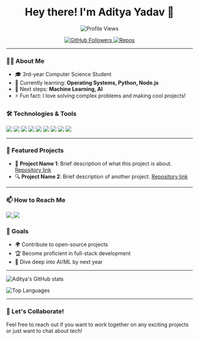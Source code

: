<!--- 👋 Hi, I’m @Adityadav04
- 👀 I’m interested in Full-stack Web devlopment.
- 🌱 I’m currently learning Fullstack web devlopment.
- 💞️ I’m looking to collaborate on ...
- 📫 Twitter-@adityadav0412 email-adityadav0412@gmail.com  --->

<!---
Adityadav04/Adityadav04 is a ✨ special ✨ repository because its `README.md` (this file) appears on your GitHub profile.
You can click the Preview link to take a look at your changes.
--->
<h1 align="center">Hey there! I'm Aditya Yadav 👋</h1>

<p align="center">
  <img src="https://komarev.com/ghpvc/?username=Adityadav04&color=blueviolet" alt="Profile Views"/>
</p>

<p align="center">
  <a href="https://github.com/Adityadav04">
    <img src="https://img.shields.io/github/followers/Adityadav04?label=Followers&style=social" alt="GitHub Followers"/>
  </a>
  <a href="https://github.com/Adityadav04?tab=repositories">
    <img src="https://badges.pufler.dev/repos/Adityadav04" alt="Repos"/>
  </a>
</p>

---

### 👨‍💻 About Me
- 🎓 3rd-year Computer Science Student
- 🌱 Currently learning: **Operating Systems, Python, Node.js**
- 📘 Next steps: **Machine Learning, AI**
- ⚡ Fun fact: I love solving complex problems and making cool projects!

### 🛠️ Technologies & Tools
<p align="left">
  <img src="https://img.shields.io/badge/JavaScript-F7DF1E?style=for-the-badge&logo=javascript&logoColor=black">
  <img src="https://img.shields.io/badge/Python-3776AB?style=for-the-badge&logo=python&logoColor=white">
  <img src="https://img.shields.io/badge/HTML5-E34F26?style=for-the-badge&logo=html5&logoColor=white">
  <img src="https://img.shields.io/badge/CSS3-1572B6?style=for-the-badge&logo=css3&logoColor=white">
  <img src="https://img.shields.io/badge/Node.js-339933?style=for-the-badge&logo=nodedotjs&logoColor=white">
  <img src="https://img.shields.io/badge/Express.js-000000?style=for-the-badge&logo=express&logoColor=white">
  <img src="https://img.shields.io/badge/NumPy-013243?style=for-the-badge&logo=numpy&logoColor=white">
  <img src="https://img.shields.io/badge/JSON-000000?style=for-the-badge&logo=json&logoColor=white">
  <img src="https://img.shields.io/badge/WSL%20Ubuntu-E95420?style=for-the-badge&logo=ubuntu&logoColor=white">
</p>


---

### 🌟 Featured Projects
- 🚀 **Project Name 1**: Brief description of what this project is about. [Repository link](#)
- 🔍 **Project Name 2**: Brief description of another project. [Repository link](#)

---

### 📫 How to Reach Me
<p align="left">
  <a href="https://www.linkedin.com/in/adityadav04" target="_blank">
    <img src="https://img.shields.io/badge/LinkedIn-0077B5?style=for-the-badge&logo=linkedin&logoColor=white">
  </a>
  <a href="mailto:your-email@example.com">
    <img src="https://img.shields.io/badge/Email-D14836?style=for-the-badge&logo=gmail&logoColor=white">
  </a>
</p>

### 🎯 Goals
- 🌍 Contribute to open-source projects
- 🏆 Become proficient in full-stack development
- 🚀 Dive deep into AI/ML by next year

---

![Aditya's GitHub stats](https://github-readme-stats.vercel.app/api?username=Adityadav04&show_icons=true&theme=radical)

![Top Languages](https://github-readme-stats.vercel.app/api/top-langs/?username=Adityadav04&layout=compact&theme=radical)

---

### 💬 Let's Collaborate!
Feel free to reach out if you want to work together on any exciting projects or just want to chat about tech!


